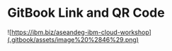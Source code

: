 # GitBook Link and QR Code

![https://ibm.biz/aseandeg-ibm-cloud-workshop](.gitbook/assets/image%20%2846%29.png)

## 



